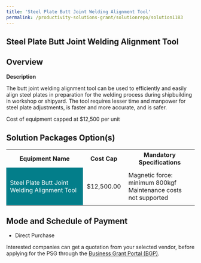 ```yaml
---
title: 'Steel Plate Butt Joint Welding Alignment Tool'
permalink: /productivity-solutions-grant/solutionrepo/solution1183
---
```


## Steel Plate Butt Joint Welding Alignment Tool

## Overview

**Description**

The butt joint welding alignment tool can be used to efficiently and easily align steel plates in preparation for the welding process during shipbuilding in workshop or shipyard. The tool requires lesser time and manpower for steel plate adjustments, is faster and more accurate, and is safer.

Cost of equipment capped at $12,500 per unit

## Solution Packages Option(s)

<table>
<tr>
<th><b>Equipment Name</b></th>
<th><b>Cost Cap</b></th>
<th><b>Mandatory Specifications</b></th>
</tr>
<tr>
<td style='padding: 10px; background-color: #037E8A; color: #FFFFFF;'>Steel Plate Butt Joint Welding Alignment Tool</td>
<td style='padding: 10px;'>$12,500.00</td>
<td style='padding: 10px;'>Magnetic force: minimum 800kgf<br>Maintenance costs not supported</td>
</tr>
</table>

## Mode and Schedule of Payment

 - Direct Purchase

Interested companies can get a quotation from your selected vendor, before applying for the PSG through the <a href='https://www.businessgrants.gov.sg/' target='_blank' rel='noopener'>Business Grant Portal (BGP)</a>.

<script src="/jquery/resize-tables.js"></script>
